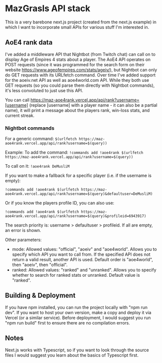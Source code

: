 # MazGrasls API stack

This is a very barebone next.js project (created from the next.js example) in which I want to incorporate small APIs for various stuff I'm interested in.

## AoE4 rank data

I've added a middleware API that Nightbot (from Twitch chat) can call on to display Age of Empires 4 stats about a player.
The AoE4 API operates on POST requests (since it was programmed for the search form on their website https://www.ageofempires.com/stats/ageiv/), but Nightbot can only do GET requests with its URLfetch command.
Over time I've added support for the aoeiv.net API as well as aoe4world.com API. While they both use GET requests (so you could parse them directly with Nightbot commands), it's less convoluted to just use this API.

You can call https://maz-aoe4rank.vercel.app/api/rank?username=[username] (replace [username] with a player name - it can also be a partial name), it will print a message about the players rank, win-loss stats, and current streak.

### Nightbot commands

For a generic command:
```$(urlfetch https://maz-aoe4rank.vercel.app/api/rank?username=$(query))```

Example: To add the command: ```!commands add !aoe4rank $(urlfetch https://maz-aoe4rank.vercel.app/api/rank?username=$(query))```

To call on it: ```!aoe4rank DeMusliM```

If you want to make a fallback for a specific player (i.e. if the username is empty):

```!commands add !aoe4rank $(urlfetch https://maz-aoe4rank.vercel.app/api/rank?username=$(query)&defaultuser=DeMusliM)```

Or if you know the players profile ID, you can also use:

```!commands add !aoe4rank $(urlfetch https://maz-aoe4rank.vercel.app/api/rank?username=$(query)&profileid=6943917)```

The search priority is: username > defaultuser > profileid. If all are empty, an error is shown.

Other parameters:
* mode: Allowed values: "official", "aoeiv" and "aoe4world". Allows you to specify which API you want to call from. If the specified API does not return a valid result, another API is used. Default order is "aoe4world", then "aoeiv", then "official".
* ranked: Allowed values: "ranked" and "unranked". Allows you to specify whether to search for ranked stats or unranked. Default value is "ranked".

## Building & Deployment

If you have npm installed, you can run the project locally with "npm run dev".
If you want to host your own version, make a copy and deploy it via Vercel (or a similar service). Before deployment, I would suggest you run "npm run build" first to ensure there are no compilation errors.

## Notes

Next.js works with Typescript, so if you want to look through the source files I would suggest you learn about the basics of Typescript first.
